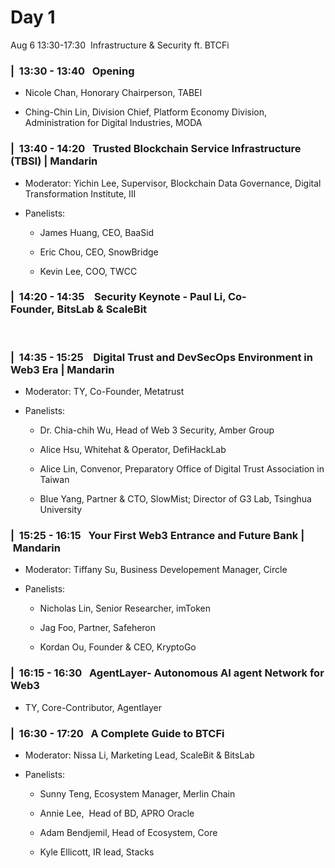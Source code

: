 # Day 1  
Aug 6 13:30-17:30  Infrastructure & Security ft. BTCFi 

### |  13:30 - 13:40   Opening

-  Nicole Chan, Honorary Chairperson, TABEI
    
-  Ching-Chin Lin, Division Chief, Platform Economy Division, Administration for Digital Industries, MODA

### |  13:40 - 14:20   Trusted Blockchain Service Infrastructure (TBSI) | Mandarin

-  Moderator: Yichin Lee, Supervisor, Blockchain Data Governance, Digital Transformation Institute, III
    
-  Panelists:
    
    -  James Huang, CEO, BaaSid
        
    -  Eric Chou, CEO, SnowBridge
        
    -  Kevin Lee, COO, TWCC  ​

### |  14:20 - 14:35    Security Keynote - Paul Li, Co-Founder, BitsLab & ScaleBit
    
### |  14:35 - 15:25    Digital Trust and DevSecOps Environment in Web3 Era | Mandarin

-  Moderator: TY, Co-Founder, Metatrust
    
-  Panelists:
    
    -  Dr. Chia-chih Wu, Head of Web 3 Security, Amber Group
        
    -  Alice Hsu, Whitehat & Operator, DefiHackLab
        
    -  Alice Lin, Convenor, Preparatory Office of Digital Trust Association in Taiwan
        
    -  Blue Yang, Partner & CTO, SlowMist; Director of G3 Lab, Tsinghua University
           
### |  15:25 - 16:15   Your First Web3 Entrance and Future Bank | Mandarin

-  Moderator: Tiffany Su, Business Developement Manager, Circle
    
-  Panelists:
    
    -  Nicholas Lin, Senior Researcher, imToken
        
    -  Jag Foo, Partner, Safeheron
        
    -  Kordan Ou, Founder & CEO, KryptoGo

### |  16:15 - 16:30   AgentLayer- Autonomous AI agent Network for Web3

-  TY, Core-Contributor, Agentlayer
 ​  
### |  16:30 - 17:20   A Complete Guide to BTCFi

-  Moderator: Nissa Li, Marketing Lead, ScaleBit & BitsLab
    
-  Panelists:
    
    -  Sunny Teng, Ecosystem Manager, Merlin Chain
        
    -  Annie Lee,  Head of BD, APRO Oracle
        
    -  Adam Bendjemil, Head of Ecosystem, Core
        
    -  Kyle Ellicott, IR lead, Stacks
